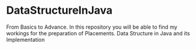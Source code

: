 # DataStructureInJava
From Basics to Advance. In this repository you will be able to find my workings for the preparation of Placements. Data Structure in Java and its Implementation
